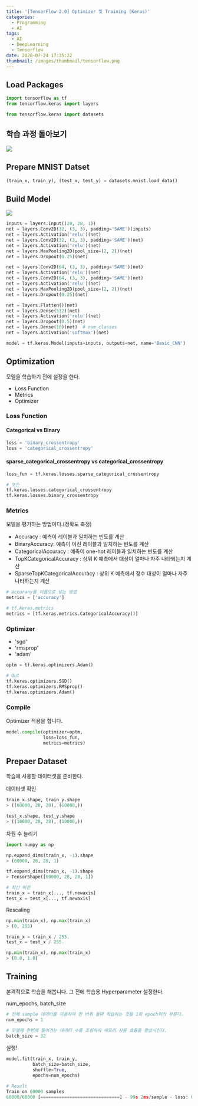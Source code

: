 ```yaml
---
title: '[TensorFlow 2.0] Optimizer 및 Training (Keras)'
categories:
  - Programming
  - AI
tags:
  - AI
  - DeepLearning
  - Tensorflow
date: 2020-07-24 17:35:22
thumbnail: /images/thumbnail/tensorflow.png
---
```


## Load Packages

```python
import tensorflow as tf
from tensorflow.keras import layers

from tensorflow.keras import datasets
```

## 학습 과정 돌아보기

![](/images/ai/dev/18.png)

## Prepare MNIST Datset

```python
(train_x, train_y), (test_x, test_y) = datasets.mnist.load_data()
```

## Build Model

![](/images/ai/dev/17.png)

```python
inputs = layers.Input((28, 28, 1))
net = layers.Conv2D(32, (3, 3), padding='SAME')(inputs)
net = layers.Activation('relu')(net)
net = layers.Conv2D(32, (3, 3), padding='SAME')(net)
net = layers.Activation('relu')(net)
net = layers.MaxPooling2D(pool_size=(2, 2))(net)
net = layers.Dropout(0.25)(net)

net = layers.Conv2D(64, (3, 3), padding='SAME')(net)
net = layers.Activation('relu')(net)
net = layers.Conv2D(64, (3, 3), padding='SAME')(net)
net = layers.Activation('relu')(net)
net = layers.MaxPooling2D(pool_size=(2, 2))(net)
net = layers.Dropout(0.25)(net)

net = layers.Flatten()(net)
net = layers.Dense(512)(net)
net = layers.Activation('relu')(net)
net = layers.Dropout(0.5)(net)
net = layers.Dense(10)(net)  # num_classes
net = layers.Activation('softmax')(net)

model = tf.keras.Model(inputs=inputs, outputs=net, name='Basic_CNN')
```

## Optimization

모델을 학습하기 전에 설정을 한다.

- Loss Function
- Metrics
- Optimizer

### Loss Function

#### Categorical vs Binary

```python
loss = 'binary_crossentropy'
loss = 'categorical_crossentropy'
```

#### sparse_categorical_crossentropy vs categorical_crossentropy

```python
loss_fun = tf.keras.losses.sparse_categorical_crossentropy

# 또는
tf.keras.losses.categorical_crossentropy
tf.keras.losses.binary_crossentropy
```

### Metrics

모델을 평가하는 방법이다.(정확도 측정)

- Accuracy : 예측이 레이블과 일치하는 빈도를 계산
- BinaryAccuracy: 예측이 이진 레이블과 일치하는 빈도를 계산
- CategoricalAccuracy : 예측이 one-hot 레이블과 일치하는 빈도를 계산
- TopKCategoricalAccuracy : 상위 K 예측에서 대상이 얼마나 자주 나타되는지 계산
- SparseTopKCategoricalAccuracy : 상위 K 예측에서 정수 대상이 얼마나 자주 나타하는지 계산

```python
# accurany를 이름으로 넣는 방법
metrics = ['accuracy']

# tf.keras.metrics
metrics = [tf.keras.metrics.CategoricalAccuracy()]
```

### Optimizer

- 'sgd'
- 'rmsprop'
- 'adam'

```python
optm = tf.keras.optimizers.Adam()

# Out
tf.keras.optimizers.SGD()
tf.keras.optimizers.RMSprop()
tf.keras.optimizers.Adam()
```

### Compile

Optimizer 적용을 합니다.

```python
model.compile(optimizer=optm,
              loss=loss_fun,
              metrics=metrics)
```

## Prepaer Dataset

학습에 사용할 데이터셋을 준비한다.

데이터셋 확인

```python
train_x.shape, train_y.shape
> ((60000, 28, 28), (60000,))

test_x.shape, test_y.shape
> ((10000, 28, 28), (10000,))
```

차원 수 늘리기

```python
import numpy as np

np.expand_dims(train_x, -1).shape
> (60000, 28, 28, 1)

tf.expand_dims(train_x, -1).shape
> TensorShape([60000, 28, 28, 1])
```

```python
# 최신 버전
train_x = train_x[..., tf.newaxis]
test_x = test_x[..., tf.newaxis]
```

Rescaling

```python
np.min(train_x), np.max(train_x)
> (0, 255)

train_x = train_x / 255.
test_x = test_x / 255.

np.min(train_x), np.max(train_x)
> (0.0, 1.0)
```

## Training

본격적으로 학습을 해봅니다. 그 전에 학습용 Hyperparameter 설정한다.

num_epochs, batch_size

```python
# 전체 sample 데이터를 이용하여 한 바퀴 돌며 학습하는 것을 1회 epoch이라 부른다.
num_epochs = 1

# 모델에 한번에 들어가는 데이터 수를 조절하여 메모리 사용 효율을 향상시킨다.
batch_size = 32
```

실행!

```python
model.fit(train_x, train_y,
          batch_size=batch_size,
          shuffle=True,
          epochs=num_epochs)

# Result
Train on 60000 samples
60000/60000 [==============================] - 99s 2ms/sample - loss: 0.1414 - categorical_accuracy: 0.0992
```
